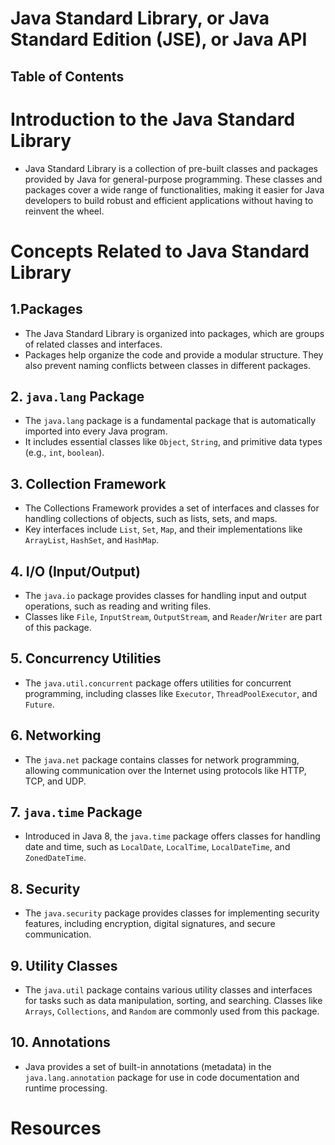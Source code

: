 # Java Standard Library, or Java Standard Edition (JSE), or Java API

## Table of Contents

# Introduction to the Java Standard Library

- Java Standard Library is a collection of pre-built classes and packages provided by Java for general-purpose programming. These classes and packages cover a wide range of functionalities, making it easier for Java developers to build robust and efficient applications without having to reinvent the wheel.

# Concepts Related to Java Standard Library

## 1.Packages

- The Java Standard Library is organized into packages, which are groups of related classes and interfaces.
- Packages help organize the code and provide a modular structure. They also prevent naming conflicts between classes in different packages.

## 2. `java.lang` Package

- The `java.lang` package is a fundamental package that is automatically imported into every Java program.
- It includes essential classes like `Object`, `String`, and primitive data types (e.g., `int`, `boolean`).

## 3. Collection Framework

- The Collections Framework provides a set of interfaces and classes for handling collections of objects, such as lists, sets, and maps.
- Key interfaces include `List`, `Set`, `Map`, and their implementations like `ArrayList`, `HashSet`, and `HashMap`.

## 4. I/O (Input/Output)

- The `java.io` package provides classes for handling input and output operations, such as reading and writing files.
- Classes like `File`, `InputStream`, `OutputStream`, and `Reader`/`Writer` are part of this package.

## 5. Concurrency Utilities

- The `java.util.concurrent` package offers utilities for concurrent programming, including classes like `Executor`, `ThreadPoolExecutor`, and `Future`.

## 6. Networking

- The `java.net` package contains classes for network programming, allowing communication over the Internet using protocols like HTTP, TCP, and UDP.

## 7. `java.time` Package

- Introduced in Java 8, the `java.time` package offers classes for handling date and time, such as `LocalDate`, `LocalTime`, `LocalDateTime`, and `ZonedDateTime`.

## 8. Security

- The `java.security` package provides classes for implementing security features, including encryption, digital signatures, and secure communication.

## 9. Utility Classes

- The `java.util` package contains various utility classes and interfaces for tasks such as data manipulation, sorting, and searching. Classes like `Arrays`, `Collections`, and `Random` are commonly used from this package.

## 10. Annotations

- Java provides a set of built-in annotations (metadata) in the `java.lang.annotation` package for use in code documentation and runtime processing.

# Resources

